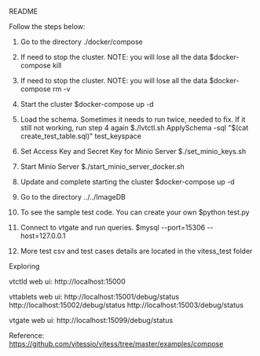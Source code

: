 README


Follow the steps below:

1. Go to the directory ./docker/compose

2. If need to stop the cluster. NOTE: you will lose all the data
	$docker-compose kill  

3. If need to stop the cluster. NOTE: you will lose all the data
	$docker-compose rm -v

4. Start the cluster
	$docker-compose up -d

5. Load the schema. Sometimes it needs to run twice, needed to fix. If it still not working, run step 4 again
	$./lvtctl.sh ApplySchema -sql "$(cat create_test_table.sql)" test_keyspace

6. Set Access Key and Secret Key for Minio Server
	$./set_minio_keys.sh

7. Start Minio Server
	$./start_minio_server_docker.sh

8. Update and complete starting the cluster
	$docker-compose up -d

9. Go to the directory ../../ImageDB

10. To see the sample test code. You can create your own
	$python test.py

11. Connect to vtgate and run queries.
	$mysql --port=15306 --host=127.0.0.1

12. More test csv and test cases details are located in the vitess_test folder




Exploring

vtctld web ui: http://localhost:15000

vttablets web ui: http://localhost:15001/debug/status http://localhost:15002/debug/status http://localhost:15003/debug/status

vtgate web ui: http://localhost:15099/debug/status


Reference: https://github.com/vitessio/vitess/tree/master/examples/compose
